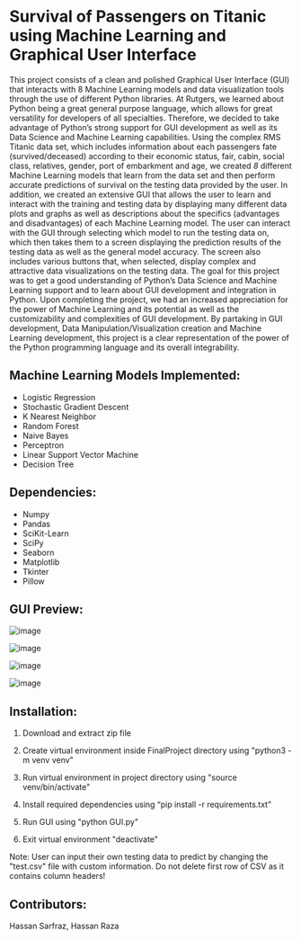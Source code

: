 # Survival of Passengers on Titanic using Machine Learning and Graphical User Interface

This project consists of a clean and polished Graphical User Interface (GUI) that interacts with 8 Machine Learning models and data visualization tools through the use of different Python libraries. At Rutgers, we learned about Python being a great general purpose language, which allows for great versatility for developers of all specialties. Therefore, we decided to take advantage of Python’s strong support for GUI development as well as its Data Science and Machine Learning capabilities. Using the complex RMS Titanic data set, which includes information about each passengers fate (survived/deceased) according to their economic status, fair, cabin, social class, relatives, gender, port of embarkment and age, we created _8_ different Machine Learning models that learn from the data set and then perform accurate predictions of survival on the testing data provided by the user. In addition, we created an extensive GUI that allows the user to learn and interact with the training and testing data by displaying many different data plots and graphs as well as descriptions about the specifics (advantages and disadvantages) of each Machine Learning model. The user can interact with the GUI through selecting which model to run the testing data on, which then takes them to a screen displaying the prediction results of the testing data as well as the general model accuracy. The screen also includes various buttons that, when selected, display complex and attractive data visualizations on the testing data. The goal for this project was to get a good understanding of Python’s Data Science and Machine Learning support and to learn about GUI development and integration in Python. Upon completing the project, we had an increased appreciation for the power of Machine Learning and its potential as well as the customizability and complexities of GUI development. By partaking in GUI development, Data Manipulation/Visualization creation and Machine Learning development, this project is a clear representation of the power of the Python programming language and its overall integrability.

## Machine Learning Models Implemented:
- Logistic Regression
- Stochastic Gradient Descent
- K Nearest Neighbor
- Random Forest
- Naive Bayes
- Perceptron
- Linear Support Vector Machine
- Decision Tree


## Dependencies:
* Numpy
* Pandas
* SciKit-Learn
* SciPy
* Seaborn
* Matplotlib
* Tkinter
* Pillow


## GUI Preview:

![image](https://user-images.githubusercontent.com/39894720/58128517-d30bbd80-7be5-11e9-8fa3-164298563cb7.png)

![image](https://user-images.githubusercontent.com/39894720/58128427-99d34d80-7be5-11e9-83ac-6cfe60096de8.png)

![image](https://user-images.githubusercontent.com/39894720/58125962-ce440b00-7bdf-11e9-9576-6e0bdb5d2659.png)

![image](https://user-images.githubusercontent.com/39894720/58125968-d308bf00-7bdf-11e9-8b76-6c9450c2eaaa.png)



## Installation:
1. Download and extract zip file

2. Create virtual environment inside FinalProject directory using
"python3 -m venv venv"

3. Run virtual environment in project directory using
"source venv/bin/activate"

4. Install required dependencies using
“pip install -r requirements.txt”

5. Run GUI using
"python GUI.py"

6. Exit virtual environment
"deactivate"

Note: User can input their own testing data to predict by changing the "test.csv" file with custom information. Do not delete first row of CSV as it contains column headers!


## Contributors:
Hassan Sarfraz, Hassan Raza


